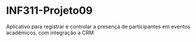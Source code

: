 # INF311-Projeto09
Aplicativo para registrar e controlar a presença de participantes em eventos acadêmicos, com integração a CRM
